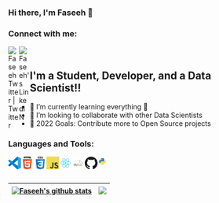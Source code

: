 ### Hi there, I'm Faseeh  👋

### Connect with me:

<a href="https://twitter.com/FaseehA21007663">
  <img align="left" alt="Faseeh Twitter | Twitter" width="22px" src="https://raw.githubusercontent.com/peterthehan/peterthehan/master/assets/twitter.svg" />
</a>
<a href="https://www.linkedin.com/in/faseeh-ahmed-a2037b191/">
  <img align="left" alt="Faseeh's LinkedIN" width="22px" src="https://raw.githubusercontent.com/peterthehan/peterthehan/master/assets/linkedin.svg" />
</a>

<br />

## I'm a Student, Developer, and a Data Scientist!!

- 🌱 I’m currently learning everything 🤣
- 👯 I’m looking to collaborate with other Data Scientists
- 🥅 2022 Goals: Contribute more to Open Source projects




### Languages and Tools:

<img align="left" alt="Visual Studio Code" width="26px" src="https://raw.githubusercontent.com/github/explore/80688e429a7d4ef2fca1e82350fe8e3517d3494d/topics/visual-studio-code/visual-studio-code.png" />
<img align="left" alt="HTML5" width="26px" src="https://raw.githubusercontent.com/github/explore/80688e429a7d4ef2fca1e82350fe8e3517d3494d/topics/html/html.png" />
<img align="left" alt="CSS3" width="26px" src="https://raw.githubusercontent.com/github/explore/80688e429a7d4ef2fca1e82350fe8e3517d3494d/topics/css/css.png" />
<img align="left" alt="JavaScript" width="26px" src="https://raw.githubusercontent.com/github/explore/80688e429a7d4ef2fca1e82350fe8e3517d3494d/topics/javascript/javascript.png" />
<img align="left" alt="React" width="26px" src="https://raw.githubusercontent.com/github/explore/80688e429a7d4ef2fca1e82350fe8e3517d3494d/topics/react/react.png" />
<code><img height="20" src="https://raw.githubusercontent.com/github/explore/80688e429a7d4ef2fca1e82350fe8e3517d3494d/topics/python/python.png"></code>
<img align="left" alt="MySQL" width="26px" src="https://raw.githubusercontent.com/github/explore/80688e429a7d4ef2fca1e82350fe8e3517d3494d/topics/mysql/mysql.png" />
<img align="left" alt="GitHub" width="26px" src="https://raw.githubusercontent.com/github/explore/78df643247d429f6cc873026c0622819ad797942/topics/github/github.png" />


<br />
<br />





| <a href="https://github.com/faseeh007/github-readme-stats"><img align="center" src="https://github-readme-stats.vercel.app/api?username=faseeh007&show_icons=true&include_all_commits=true&theme=buefy&hide_border=true" alt="Faseeh's github stats" /></a> | <a href="https://github.com/faseeh007/github-readme-stats"><img align="center" src="https://github-readme-stats.vercel.app/api/top-langs/?username=faseeh007&layout=compact&theme=buefy&hide_border=true" /></a> |
| ------------- | ------------- |

